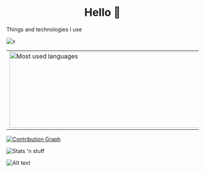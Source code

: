 <div align="center">
  <h1>Hello 👋</h1>
  <a href="https://angellabs.xyz">
  </a>
</div>

<div align="center">
</div>

Things and technologies I use

<!--![x](https://skillicons.dev/icons?i=arduino,linux,raspberrypi)-->

![x](https://skillicons.dev/icons?i=arduino,aws,bash,cloudflare,cmake,codepen,css,html,docker,kubernetes,git,gcp,js,ts,md,linux,mongodb,mysql,netlify,nginx,nodejs,nuxtjs,py,raspberrypi,redis,sqlite,svelte,tailwind,vscode,visualstudio,vue,workers)

<center>
  <table>
    <tr> 
      <td>
        <img height=200 width="600" align="center" src="https://github-readme-stats.vercel.app/api/top-langs/?username=4ngel2769&layout=donut&bg_color=0e161a&text_color=fcfcfc&title_color=fffcfc&hide_border=true&border_radius=15&show_icons=true&langs_count=5&theme=nord" alt="Most used languages" />
      </td>
      <td>
        <img height=200 width="600" align="center" src="https://github-readme-stats.vercel.app/api?username=4ngel2769&bg_color=0e161a&text_color=bfbfbf&title_color=fffcfc&hide_border=true&border_radius=15&show_icons=true" />
      </td>
    </tr>
  </table>
</center>

<a href="https://github.com/4ngel2769" align="center">
  <img align="center" src="https://github-readme-activity-graph.vercel.app/graph?username=4ngel2769&hide_title=true&height=300&bg_color=f,f&color=a8a8a8&line=b5ff20&point=cfff6e&area=true&area_color=274f30&hide_border=true" alt="Contribution Graph" />
</a>

<p align="">
  <img src="https://github-profile-trophy.vercel.app/?username=4ngel2769&theme=nord&row=1&column=6&title=Stars,Followers,Repositories,Pulls,Experience,Commits&no-frame=true" alt="Stats 'n stuff" />
</p>

![Alt text](https://spotify-recently-played-readme.vercel.app/api?user=31cllrzjehmrsr76ydzo5xqi2o2i&count=2&unique=true&width=400)
